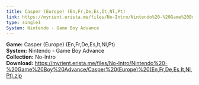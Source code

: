 ```yaml
---
title: Casper (Europe) (En,Fr,De,Es,It,Nl,Pt)
link: https://myrient.erista.me/files/No-Intro/Nintendo%20-%20Game%20Boy%20Advance/Casper%20(Europe)%20(En,Fr,De,Es,It,Nl,Pt).zip
type: single1
System: Nintendo - Game Boy Advance
---
```

<b>Game:</b> Casper (Europe) (En,Fr,De,Es,It,Nl,Pt)<br>
<b>System:</b> Nintendo - Game Boy Advance<br>
<b>Collection:</b> No-Intro<br>
<b>Download:</b> https://myrient.erista.me/files/No-Intro/Nintendo%20-%20Game%20Boy%20Advance/Casper%20(Europe)%20(En,Fr,De,Es,It,Nl,Pt).zip